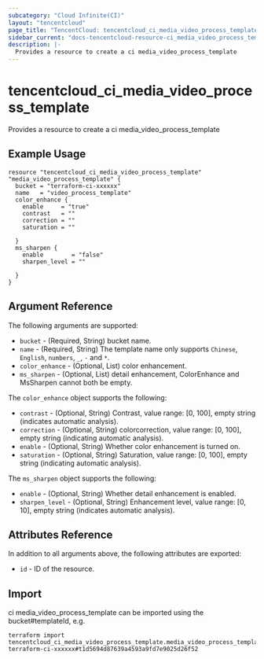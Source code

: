 ```yaml
---
subcategory: "Cloud Infinite(CI)"
layout: "tencentcloud"
page_title: "TencentCloud: tencentcloud_ci_media_video_process_template"
sidebar_current: "docs-tencentcloud-resource-ci_media_video_process_template"
description: |-
  Provides a resource to create a ci media_video_process_template
---
```


# tencentcloud_ci_media_video_process_template

Provides a resource to create a ci media_video_process_template

## Example Usage

```hcl
resource "tencentcloud_ci_media_video_process_template" "media_video_process_template" {
  bucket = "terraform-ci-xxxxxx"
  name   = "video_process_template"
  color_enhance {
    enable     = "true"
    contrast   = ""
    correction = ""
    saturation = ""

  }
  ms_sharpen {
    enable        = "false"
    sharpen_level = ""

  }
}
```

## Argument Reference

The following arguments are supported:

* `bucket` - (Required, String) bucket name.
* `name` - (Required, String) The template name only supports `Chinese`, `English`, `numbers`, `_`, `-` and `*`.
* `color_enhance` - (Optional, List) color enhancement.
* `ms_sharpen` - (Optional, List) detail enhancement, ColorEnhance and MsSharpen cannot both be empty.

The `color_enhance` object supports the following:

* `contrast` - (Optional, String) Contrast, value range: [0, 100], empty string (indicates automatic analysis).
* `correction` - (Optional, String) colorcorrection, value range: [0, 100], empty string (indicating automatic analysis).
* `enable` - (Optional, String) Whether color enhancement is turned on.
* `saturation` - (Optional, String) Saturation, value range: [0, 100], empty string (indicating automatic analysis).

The `ms_sharpen` object supports the following:

* `enable` - (Optional, String) Whether detail enhancement is enabled.
* `sharpen_level` - (Optional, String) Enhancement level, value range: [0, 10], empty string (indicates automatic analysis).

## Attributes Reference

In addition to all arguments above, the following attributes are exported:

* `id` - ID of the resource.



## Import

ci media_video_process_template can be imported using the bucket#templateId, e.g.

```
terraform import tencentcloud_ci_media_video_process_template.media_video_process_template terraform-ci-xxxxxx#t1d5694d87639a4593a9fd7e9025d26f52
```

